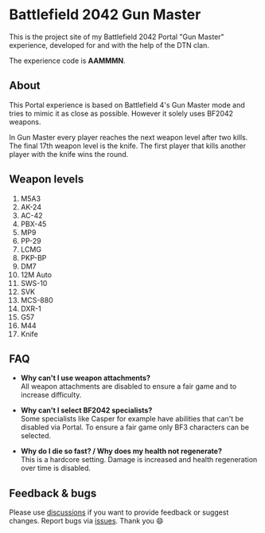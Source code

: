 # Battlefield 2042 Gun Master

This is the project site of my Battlefield 2042 Portal "Gun Master" experience, developed for and with the help of the DTN clan.

The experience code is **AAMMMN**.

## About

This Portal experience is based on Battlefield 4's Gun Master mode and tries to mimic it as close as possible. However it solely uses BF2042 weapons.

In Gun Master every player reaches the next weapon level after two kills. The final 17th weapon level is the knife. The first player that kills another player with the knife wins the round.

## Weapon levels

1. M5A3
2. AK-24
3. AC-42
4. PBX-45
5. MP9
6. PP-29
7. LCMG
8. PKP-BP
9. DM7
10. 12M Auto
11. SWS-10
12. SVK
13. MCS-880
14. DXR-1
15. G57
16. M44
17. Knife

## FAQ

* **Why can't I use weapon attachments?**  
  All weapon attachments are disabled to ensure a fair game and to increase difficulty.

* **Why can't I select BF2042 specialists?**  
  Some specialists like Casper for example have abilities that can't be disabled via Portal. To ensure a fair game only BF3 characters can be selected.

* **Why do I die so fast? / Why does my health not regenerate?**  
  This is a hardcore setting. Damage is increased and health regeneration over time is disabled.

## Feedback & bugs

Please use [discussions](https://github.com/svenjacobs/bf2042-portal-gun-master/discussions) if you want to provide feedback or suggest changes. Report bugs via [issues](https://github.com/svenjacobs/bf2042-portal-gun-master/issues). Thank you 😄
